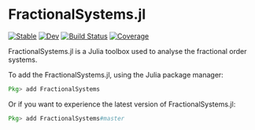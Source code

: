 # FractionalSystems.jl

[![Stable](https://img.shields.io/badge/docs-stable-blue.svg)](https://SciFracX.github.io/FractionalSystems.jl/stable)
[![Dev](https://img.shields.io/badge/docs-dev-blue.svg)](https://SciFracX.github.io/FractionalSystems.jl/dev)
[![Build Status](https://github.com/SciFracX/FractionalSystems.jl/actions/workflows/CI.yml/badge.svg?branch=main)](https://github.com/SciFracX/FractionalSystems.jl/actions/workflows/CI.yml?query=branch%3Amain)
[![Coverage](https://codecov.io/gh/SciFracX/FractionalSystems.jl/branch/main/graph/badge.svg)](https://codecov.io/gh/SciFracX/FractionalSystems.jl)

FractionalSystems.jl is a Julia toolbox used to analyse the fractional order systems.

To add the FractionalSystems.jl, using the Julia package manager:

```julia
Pkg> add FractionalSystems
```

Or if you want to experience the latest version of FractionalSystems.jl:

```julia
Pkg> add FractionalSystems#master
```


